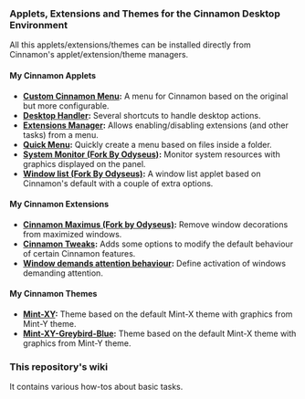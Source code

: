 ### Applets, Extensions and Themes for the Cinnamon Desktop Environment

All this applets/extensions/themes can be installed directly from Cinnamon's applet/extension/theme managers.

#### My Cinnamon Applets
- **[Custom Cinnamon Menu](https://cinnamon-spices.linuxmint.com/applets/view/264):** A menu for Cinnamon based on the original but more configurable.
- **[Desktop Handler](https://cinnamon-spices.linuxmint.com/applets/view/263):** Several shortcuts to handle desktop actions.
- **[Extensions Manager](https://cinnamon-spices.linuxmint.com/applets/view/271):** Allows enabling/disabling extensions (and other tasks) from a menu.
- **[Quick Menu](https://cinnamon-spices.linuxmint.com/applets/view/260):** Quickly create a menu based on files inside a folder.
- **[System Monitor (Fork By Odyseus)](https://cinnamon-spices.linuxmint.com/applets/view/262):** Monitor system resources with graphics displayed on the panel.
- **[Window list (Fork By Odyseus)](https://cinnamon-spices.linuxmint.com/applets/view/261):** A window list applet based on Cinnamon's default with a couple of extra options.

#### My Cinnamon Extensions
- **[Cinnamon Maximus (Fork by Odyseus)](https://cinnamon-spices.linuxmint.com/extensions/view/39):** Remove window decorations from maximized windows.
- **[Cinnamon Tweaks](https://cinnamon-spices.linuxmint.com/extensions/view/41):** Adds some options to modify the default behaviour of certain Cinnamon features.
- **[Window demands attention behaviour](https://cinnamon-spices.linuxmint.com/extensions/view/40):** Define activation of windows demanding attention.

#### My Cinnamon Themes
- **[Mint-XY](https://cinnamon-spices.linuxmint.com/themes/view/567):** Theme based on the default Mint-X theme with graphics from Mint-Y theme.
- **[Mint-XY-Greybird-Blue](https://cinnamon-spices.linuxmint.com/themes/view/569):** Theme based on the default Mint-X theme with graphics from Mint-Y theme.

### This repository's wiki
It contains various how-tos about basic tasks.
